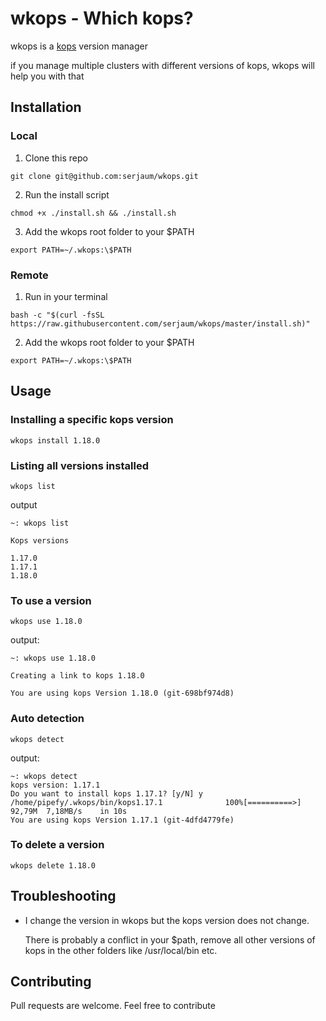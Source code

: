 # wkops - Which kops?

wkops is a [kops](https://github.com/kubernetes/kops) version manager

if you manage multiple clusters with different versions of kops, wkops will help you with that

## Installation

### Local

1. Clone this repo

```
git clone git@github.com:serjaum/wkops.git
```

2. Run the install script

```
chmod +x ./install.sh && ./install.sh
```

3. Add the wkops root folder to your $PATH

```
export PATH=~/.wkops:\$PATH
```

### Remote

1. Run in your terminal

```
bash -c "$(curl -fsSL https://raw.githubusercontent.com/serjaum/wkops/master/install.sh)"
```

2. Add the wkops root folder to your $PATH

```
export PATH=~/.wkops:\$PATH
```

## Usage

### Installing a specific kops version


```
wkops install 1.18.0
```

### Listing all versions installed

```
wkops list
```

output

```
~: wkops list

Kops versions

1.17.0
1.17.1
1.18.0
```

### To use a version

```
wkops use 1.18.0
```

output:

```
~: wkops use 1.18.0

Creating a link to kops 1.18.0

You are using kops Version 1.18.0 (git-698bf974d8)
```

### Auto detection

```
wkops detect
```

output:

```
~: wkops detect
kops version: 1.17.1
Do you want to install kops 1.17.1? [y/N] y
/home/pipefy/.wkops/bin/kops1.17.1              100%[==========>]  92,79M  7,18MB/s    in 10s     
You are using kops Version 1.17.1 (git-4dfd4779fe)
```

### To delete a version

```
wkops delete 1.18.0
```

## Troubleshooting

  * I change the version in wkops but the kops version does not change.
  
    There is probably a conflict in your $path, remove all other versions of kops in the other folders like /usr/local/bin etc.    

## Contributing
Pull requests are welcome. Feel free to contribute
